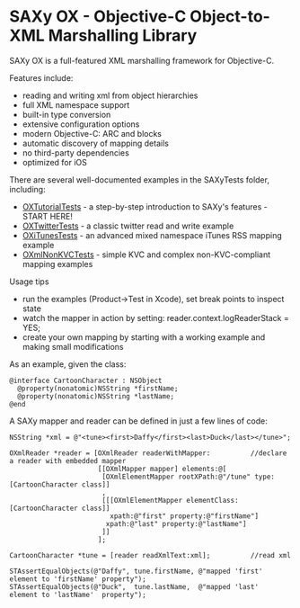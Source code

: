 SAXy OX - Objective-C Object-to-XML Marshalling Library
====

SAXy OX is a full-featured XML marshalling framework for Objective-C.  

Features include:

 * reading and writing xml from object hierarchies
 * full XML namespace support
 * built-in type conversion
 * extensive configuration options
 * modern Objective-C: ARC and blocks
 * automatic discovery of mapping details
 * no third-party dependencies
 * optimized for iOS


There are several well-documented  examples in the SAXyTests folder, including:

 * [OXTutorialTests](SAXyTests/OXTutorialTests.m) - a step-by-step introduction to SAXy's features - START HERE!
 * [OXTwitterTests](SAXyTests/OXTwitterExampleTests.m)  - a classic twitter read and write example
 * [OXiTunesTests](SAXyTests/OXiTunesRSSExampleTests.m)   - an advanced mixed namespace iTunes RSS mapping example
 * [OXmlNonKVCTests](SAXyTests/OXmlNonKVCTests.m) - simple KVC and complex non-KVC-compliant mapping examples 


Usage tips

 * run the examples (Product->Test in Xcode), set break points to inspect state 
 * watch the mapper in action by setting: reader.context.logReaderStack = YES;
 * create your own mapping by starting with a working example and making small modifications


As an example, given the class:

    @interface CartoonCharacter : NSObject
      @property(nonatomic)NSString *firstName;
      @property(nonatomic)NSString *lastName;
    @end

A SAXy mapper and reader can be defined in just a few lines of code:

    NSString *xml = @"<tune><first>Daffy</first><last>Duck</last></tune>";
    
    OXmlReader *reader = [OXmlReader readerWithMapper:          //declare a reader with embedded mapper
                          [[OXmlMapper mapper] elements:@[
                           [OXmlElementMapper rootXPath:@"/tune" type:[CartoonCharacter class]]
                           ,
                           [[[OXmlElementMapper elementClass:[CartoonCharacter class]]
                             xpath:@"first" property:@"firstName"]
                            xpath:@"last" property:@"lastName"]
                           ]]
                          ];
    
    CartoonCharacter *tune = [reader readXmlText:xml];          //read xml
    
    STAssertEqualObjects(@"Daffy", tune.firstName, @"mapped 'first' element to 'firstName' property");
    STAssertEqualObjects(@"Duck",  tune.lastName,  @"mapped 'last'  element to 'lastName'  property");

 
